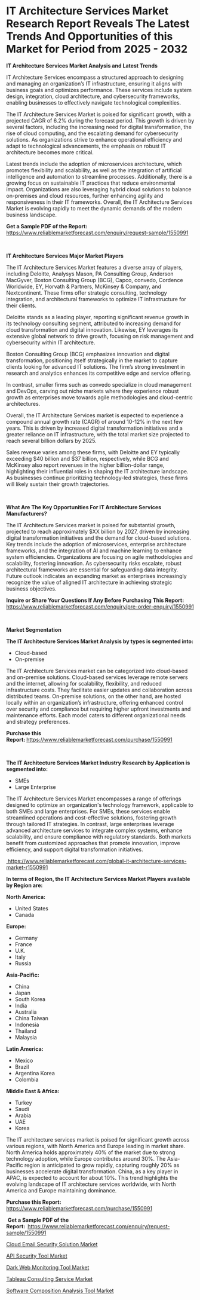 <p><h1>IT Architecture Services Market Research Report Reveals The Latest Trends And Opportunities of this Market for Period from 2025 - 2032</h1></p><p><strong>IT Architecture Services Market Analysis and Latest Trends</strong></p>
<p><p>IT Architecture Services encompass a structured approach to designing and managing an organization’s IT infrastructure, ensuring it aligns with business goals and optimizes performance. These services include system design, integration, cloud architecture, and cybersecurity frameworks, enabling businesses to effectively navigate technological complexities.</p><p>The IT Architecture Services Market is poised for significant growth, with a projected CAGR of 6.2% during the forecast period. This growth is driven by several factors, including the increasing need for digital transformation, the rise of cloud computing, and the escalating demand for cybersecurity solutions. As organizations strive to enhance operational efficiency and adapt to technological advancements, the emphasis on robust IT architecture becomes more critical.</p><p>Latest trends include the adoption of microservices architecture, which promotes flexibility and scalability, as well as the integration of artificial intelligence and automation to streamline processes. Additionally, there is a growing focus on sustainable IT practices that reduce environmental impact. Organizations are also leveraging hybrid cloud solutions to balance on-premises and cloud resources, further enhancing agility and responsiveness in their IT frameworks. Overall, the IT Architecture Services Market is evolving rapidly to meet the dynamic demands of the modern business landscape.</p></p>
<p><strong>Get a Sample PDF of the Report:&nbsp;</strong> <a href="https://www.reliablemarketforecast.com/enquiry/request-sample/1550991?utm_campaign=1140&utm_medium=2&utm_source=Github&utm_content=ia&utm_term=09032025&utm_id=it-architecture-services">https://www.reliablemarketforecast.com/enquiry/request-sample/1550991</a></p>
<p>&nbsp;</p>
<p><strong>IT Architecture Services Major Market Players</strong></p>
<p><p>The IT Architecture Services Market features a diverse array of players, including Deloitte, Analysys Mason, PA Consulting Group, Anderson MacGyver, Boston Consulting Group (BCG), Capco, convedo, Cordence Worldwide, EY, Horvath & Partners, McKinsey & Company, and Nextcontinent. These firms offer strategic consulting, technology integration, and architectural frameworks to optimize IT infrastructure for their clients.</p><p>Deloitte stands as a leading player, reporting significant revenue growth in its technology consulting segment, attributed to increasing demand for cloud transformation and digital innovation. Likewise, EY leverages its extensive global network to drive growth, focusing on risk management and cybersecurity within IT architecture.</p><p>Boston Consulting Group (BCG) emphasizes innovation and digital transformation, positioning itself strategically in the market to capture clients looking for advanced IT solutions. The firm’s strong investment in research and analytics enhances its competitive edge and service offering.</p><p>In contrast, smaller firms such as convedo specialize in cloud management and DevOps, carving out niche markets where they experience robust growth as enterprises move towards agile methodologies and cloud-centric architectures.</p><p>Overall, the IT Architecture Services market is expected to experience a compound annual growth rate (CAGR) of around 10-12% in the next few years. This is driven by increased digital transformation initiatives and a greater reliance on IT infrastructure, with the total market size projected to reach several billion dollars by 2025.</p><p>Sales revenue varies among these firms, with Deloitte and EY typically exceeding $40 billion and $37 billion, respectively, while BCG and McKinsey also report revenues in the higher billion-dollar range, highlighting their influential roles in shaping the IT architecture landscape. As businesses continue prioritizing technology-led strategies, these firms will likely sustain their growth trajectories.</p></p>
<p>&nbsp;</p>
<p><strong>What Are The Key Opportunities For IT Architecture Services Manufacturers?</strong></p>
<p><p>The IT Architecture Services market is poised for substantial growth, projected to reach approximately $XX billion by 2027, driven by increasing digital transformation initiatives and the demand for cloud-based solutions. Key trends include the adoption of microservices, enterprise architecture frameworks, and the integration of AI and machine learning to enhance system efficiencies. Organizations are focusing on agile methodologies and scalability, fostering innovation. As cybersecurity risks escalate, robust architectural frameworks are essential for safeguarding data integrity. Future outlook indicates an expanding market as enterprises increasingly recognize the value of aligned IT architecture in achieving strategic business objectives.</p></p>
<p><strong>Inquire or Share Your Questions If Any Before Purchasing This Report:</strong> <a href="https://www.reliablemarketforecast.com/enquiry/pre-order-enquiry/1550991?utm_campaign=1140&utm_medium=2&utm_source=Github&utm_content=ia&utm_term=09032025&utm_id=it-architecture-services">https://www.reliablemarketforecast.com/enquiry/pre-order-enquiry/1550991</a></p>
<p>&nbsp;</p>
<p><strong>Market Segmentation</strong></p>
<p><strong>The IT Architecture Services Market Analysis by types is segmented into:</strong></p>
<p><ul><li>Cloud-based</li><li>On-premise</li></ul></p>
<p><p>The IT Architecture Services market can be categorized into cloud-based and on-premise solutions. Cloud-based services leverage remote servers and the internet, allowing for scalability, flexibility, and reduced infrastructure costs. They facilitate easier updates and collaboration across distributed teams. On-premise solutions, on the other hand, are hosted locally within an organization’s infrastructure, offering enhanced control over security and compliance but requiring higher upfront investments and maintenance efforts. Each model caters to different organizational needs and strategy preferences.</p></p>
<p><strong>Purchase this Report:&nbsp;</strong><a href="https://www.reliablemarketforecast.com/purchase/1550991?utm_campaign=1140&utm_medium=2&utm_source=Github&utm_content=ia&utm_term=09032025&utm_id=it-architecture-services">https://www.reliablemarketforecast.com/purchase/1550991</a></p>
<p>&nbsp;</p>
<p><strong>The IT Architecture Services Market Industry Research by Application is segmented into:</strong></p>
<p><ul><li>SMEs</li><li>Large Enterprise</li></ul></p>
<p><p>The IT Architecture Services Market encompasses a range of offerings designed to optimize an organization's technology framework, applicable to both SMEs and large enterprises. For SMEs, these services enable streamlined operations and cost-effective solutions, fostering growth through tailored IT strategies. In contrast, large enterprises leverage advanced architecture services to integrate complex systems, enhance scalability, and ensure compliance with regulatory standards. Both markets benefit from customized approaches that promote innovation, improve efficiency, and support digital transformation initiatives.</p></p>
<p><a href="https://www.reliablemarketforecast.com/global-it-architecture-services-market-r1550991?utm_campaign=1140&utm_medium=2&utm_source=Github&utm_content=ia&utm_term=09032025&utm_id=it-architecture-services">&nbsp;https://www.reliablemarketforecast.com/global-it-architecture-services-market-r1550991</a></p>
<p><strong>In terms of Region, the IT Architecture Services Market Players available by Region are:</strong></p>
<p>
    <p> <strong> North America: </strong>
        <ul>
            <li>United States</li>
            <li>Canada</li>
        </ul>
        </p> 
    <p> <strong> Europe: </strong>
        <ul>
            <li>Germany</li>
            <li>France</li>
            <li>U.K.</li>
            <li>Italy</li>
            <li>Russia</li>
        </ul>
        </p> 
    <p> <strong> Asia-Pacific: </strong>
        <ul>
            <li>China</li>
            <li>Japan</li>
            <li>South Korea</li>
            <li>India</li>
            <li>Australia</li>
            <li>China Taiwan</li>
            <li>Indonesia</li>
            <li>Thailand</li>
            <li>Malaysia</li>
        </ul>
        </p> 
    <p> <strong> Latin America: </strong>
        <ul>
            <li>Mexico</li>
            <li>Brazil</li>
            <li>Argentina Korea</li>
            <li>Colombia</li>
        </ul>
        </p> 
    <p> <strong> Middle East & Africa: </strong>
        <ul>
            <li>Turkey</li>
            <li>Saudi</li>
            <li>Arabia</li>
            <li>UAE</li>
            <li>Korea</li>
        </ul>
    </p>
    </p>
<p><p>The IT architecture services market is poised for significant growth across various regions, with North America and Europe leading in market share. North America holds approximately 40% of the market due to strong technology adoption, while Europe contributes around 30%. The Asia-Pacific region is anticipated to grow rapidly, capturing roughly 20% as businesses accelerate digital transformation. China, as a key player in APAC, is expected to account for about 10%. This trend highlights the evolving landscape of IT architecture services worldwide, with North America and Europe maintaining dominance.</p></p>
<p><strong>Purchase this Report: </strong><a href="https://www.reliablemarketforecast.com/purchase/1550991?utm_campaign=1140&utm_medium=2&utm_source=Github&utm_content=ia&utm_term=09032025&utm_id=it-architecture-services">https://www.reliablemarketforecast.com/purchase/1550991</a></p>
<p>&nbsp;<strong>Get a Sample PDF of the Report:&nbsp;&nbsp;</strong><a href="https://www.reliablemarketforecast.com/enquiry/request-sample/1550991?utm_campaign=1140&utm_medium=2&utm_source=Github&utm_content=ia&utm_term=09032025&utm_id=it-architecture-services">https://www.reliablemarketforecast.com/enquiry/request-sample/1550991</a></p>
<p><strong></strong></p>
<p><p><a href="https://github.com/ryantindyaiz/Market-Research-Report-List-1/blob/main/cloud-email-security-solution-market.md?utm_campaign=1140&utm_medium=2&utm_source=Github&utm_content=ia&utm_term=09032025&utm_id=it-architecture-services">Cloud Email Security Solution Market</a></p><p><a href="https://github.com/kluviabolofo/Market-Research-Report-List-1/blob/main/api-security-tool-market.md?utm_campaign=1140&utm_medium=2&utm_source=Github&utm_content=ia&utm_term=09032025&utm_id=it-architecture-services">API Security Tool Market</a></p><p><a href="https://github.com/thapabylers2/Market-Research-Report-List-1/blob/main/dark-web-monitoring-tool-market.md?utm_campaign=1140&utm_medium=2&utm_source=Github&utm_content=ia&utm_term=09032025&utm_id=it-architecture-services">Dark Web Monitoring Tool Market</a></p><p><a href="https://github.com/alefermeivys/Market-Research-Report-List-1/blob/main/tableau-consulting-service-market.md?utm_campaign=1140&utm_medium=2&utm_source=Github&utm_content=ia&utm_term=09032025&utm_id=it-architecture-services">Tableau Consulting Service Market</a></p><p><a href="https://github.com/spehnluenaru/Market-Research-Report-List-1/blob/main/software-composition-analysis-tool-market.md?utm_campaign=1140&utm_medium=2&utm_source=Github&utm_content=ia&utm_term=09032025&utm_id=it-architecture-services">Software Composition Analysis Tool Market</a></p></p>